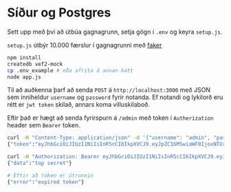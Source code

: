 # Síður og Postgres

Sett upp með því að útbúa gagnagrunn, setja gögn í `.env` og keyra `setup.js`.

`setup.js` útbýr 10.000 færslur í gagnagrunni með [faker](https://github.com/Marak/Faker.js)

```bash
npm install
createdb vef2-mock
cp .env_example # eða afrita á annan hátt
node app.js
```

Til að auðkenna þarf að senda `POST` á `http://localhost:3000` með JSON sem inniheldur `username` og `password` fyrir notanda. Ef notandi og lykilorð eru rétt er `jwt token` skilað, annars koma villuskilaboð.

Eftir það er hægt að senda fyrirspurn á `/admin` með token í `Autherization` header sem `Bearer` token.

```bash
curl -H "Content-Type: application/json" -d '{"username": "admin", "password": "123"}' http://localhost:3000/login
{"token":"eyJhbGciOiJIUzI1NiIsInR5cCI6IkpXVCJ9.eyJpZCI6MSwiaWF0IjoxNTUxMjIxODA3LCJleHAiOjE1NTEyMjE4Mjd9.N3yIqdhejRKMyNb31rYWrZRVOg-DBew-0E2n1KHdF5o"}

curl -H "Authorization: Bearer eyJhbGciOiJIUzI1NiIsInR5cCI6IkpXVCJ9.eyJpZCI6MSwiaWF0IjoxNTUxMjIxODU3LCJleHAiOjE1NTEyMjE4Nzd9.SVhW21cjpkO9V3Xe4OwxNxVX6_ns40qu7nBcaeUt9tI" http://localhost:3000/admin
{"data":"top secret"}

# Eftir að token er útrunnin
{"error":"expired token"}
```
